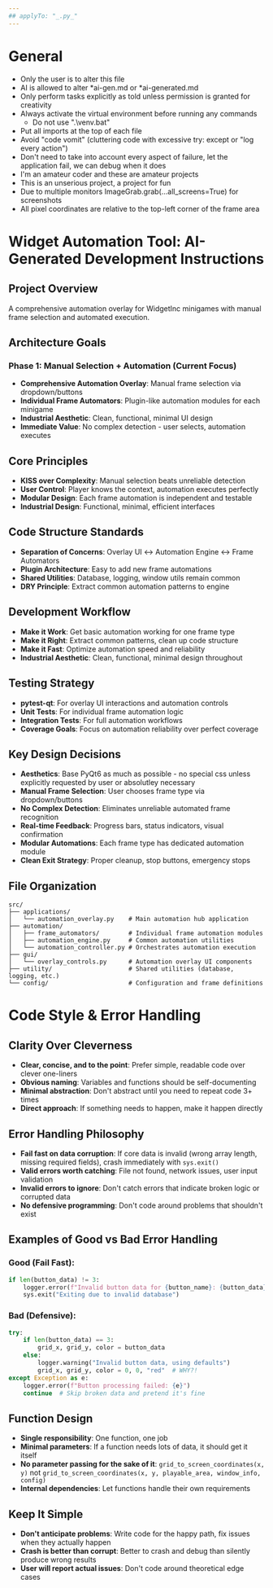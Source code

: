 ```yaml
---
## applyTo: "_.py_"
---
```


# General

- Only the user is to alter this file
- AI is allowed to alter \*ai-gen.md or \*ai-generated.md
- Only perform tasks explicitly as told unless permission is granted for creativity
- Always activate the virtual environment before running any commands
  - Do not use ".\venv.bat"
- Put all imports at the top of each file
- Avoid "code vomit" (cluttering code with excessive try: except or "log every action")
- Don't need to take into account every aspect of failure, let the application fail, we can debug when it does
- I'm an amateur coder and these are amateur projects
- This is an unserious project, a project for fun
- Due to multiple monitors ImageGrab.grab(...all_screens=True) for screenshots
- All pixel coordinates are relative to the top-left corner of the frame area

# Widget Automation Tool: AI-Generated Development Instructions

## Project Overview

A comprehensive automation overlay for WidgetInc minigames with manual frame selection and automated execution.

## Architecture Goals

### Phase 1: Manual Selection + Automation (Current Focus)

- **Comprehensive Automation Overlay**: Manual frame selection via dropdown/buttons
- **Individual Frame Automators**: Plugin-like automation modules for each minigame
- **Industrial Aesthetic**: Clean, functional, minimal UI design
- **Immediate Value**: No complex detection - user selects, automation executes

## Core Principles

- **KISS over Complexity**: Manual selection beats unreliable detection
- **User Control**: Player knows the context, automation executes perfectly
- **Modular Design**: Each frame automation is independent and testable
- **Industrial Design**: Functional, minimal, efficient interfaces

## Code Structure Standards

- **Separation of Concerns**: Overlay UI ↔ Automation Engine ↔ Frame Automators
- **Plugin Architecture**: Easy to add new frame automations
- **Shared Utilities**: Database, logging, window utils remain common
- **DRY Principle**: Extract common automation patterns to engine

## Development Workflow

- **Make it Work**: Get basic automation working for one frame type
- **Make it Right**: Extract common patterns, clean up code structure
- **Make it Fast**: Optimize automation speed and reliability
- **Industrial Aesthetic**: Clean, functional, minimal design throughout

## Testing Strategy

- **pytest-qt**: For overlay UI interactions and automation controls
- **Unit Tests**: For individual frame automation logic
- **Integration Tests**: For full automation workflows
- **Coverage Goals**: Focus on automation reliability over perfect coverage

## Key Design Decisions

- **Aesthetics**: Base PyQt6 as much as possible - no special css unless explicitly requested by user or absolutley necessary
- **Manual Frame Selection**: User chooses frame type via dropdown/buttons
- **No Complex Detection**: Eliminates unreliable automated frame recognition
- **Real-time Feedback**: Progress bars, status indicators, visual confirmation
- **Modular Automations**: Each frame type has dedicated automation module
- **Clean Exit Strategy**: Proper cleanup, stop buttons, emergency stops

## File Organization

```
src/
├── applications/
│   └── automation_overlay.py    # Main automation hub application
├── automation/
│   ├── frame_automators/        # Individual frame automation modules
│   ├── automation_engine.py     # Common automation utilities
│   └── automation_controller.py # Orchestrates automation execution
├── gui/
│   └── overlay_controls.py      # Automation overlay UI components
├── utility/                     # Shared utilities (database, logging, etc.)
└── config/                      # Configuration and frame definitions
```

# Code Style & Error Handling

## Clarity Over Cleverness

- **Clear, concise, and to the point**: Prefer simple, readable code over clever one-liners
- **Obvious naming**: Variables and functions should be self-documenting
- **Minimal abstraction**: Don't abstract until you need to repeat code 3+ times
- **Direct approach**: If something needs to happen, make it happen directly

## Error Handling Philosophy

- **Fail fast on data corruption**: If core data is invalid (wrong array length, missing required fields), crash immediately with `sys.exit()`
- **Valid errors worth catching**: File not found, network issues, user input validation
- **Invalid errors to ignore**: Don't catch errors that indicate broken logic or corrupted data
- **No defensive programming**: Don't code around problems that shouldn't exist

## Examples of Good vs Bad Error Handling

### Good (Fail Fast):

```python
if len(button_data) != 3:
    logger.error(f"Invalid button data for {button_name}: {button_data}")
    sys.exit("Exiting due to invalid database")
```

### Bad (Defensive):

```python
try:
    if len(button_data) == 3:
        grid_x, grid_y, color = button_data
    else:
        logger.warning("Invalid button data, using defaults")
        grid_x, grid_y, color = 0, 0, "red"  # WHY?!
except Exception as e:
    logger.error(f"Button processing failed: {e}")
    continue  # Skip broken data and pretend it's fine
```

## Function Design

- **Single responsibility**: One function, one job
- **Minimal parameters**: If a function needs lots of data, it should get it itself
- **No parameter passing for the sake of it**: `grid_to_screen_coordinates(x, y)` not `grid_to_screen_coordinates(x, y, playable_area, window_info, config)`
- **Internal dependencies**: Let functions handle their own requirements

## Keep It Simple

- **Don't anticipate problems**: Write code for the happy path, fix issues when they actually happen
- **Crash is better than corrupt**: Better to crash and debug than silently produce wrong results
- **User will report actual issues**: Don't code around theoretical edge cases
